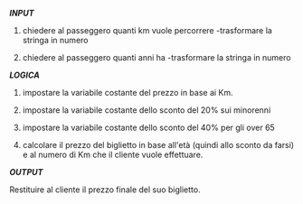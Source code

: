 ***INPUT***

1. chiedere al passeggero quanti km vuole percorrere
    -trasformare la stringa in numero

2. chiedere al passeggero quanti anni ha
    -trasformare la stringa in numero

***LOGICA***

1. impostare la variabile costante del prezzo in base ai Km.

2. impostare la variabile costante dello sconto del 20% sui minorenni

3. impostare la variabile costante dello sconto del 40% per gli over 65

4. calcolare il prezzo del biglietto in base all'età (quindi allo sconto da farsi) e al numero di Km che il cliente vuole effettuare.

***OUTPUT***

Restituire al cliente il prezzo finale del suo biglietto.